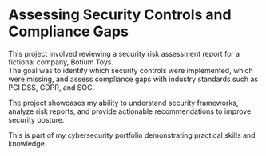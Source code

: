 # Assessing Security Controls and Compliance Gaps

This project involved reviewing a security risk assessment report for a fictional company, Botium Toys.  
The goal was to identify which security controls were implemented, which were missing, and assess compliance gaps with industry standards such as PCI DSS, GDPR, and SOC.  

The project showcases my ability to understand security frameworks, analyze risk reports, and provide actionable recommendations to improve security posture.

This is part of my cybersecurity portfolio demonstrating practical skills and knowledge.
